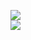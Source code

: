 [![](https://img.shields.io/badge/Made%20With-Github%20Spray-lightgrey.svg?style=for-the-badge&logo=github)](https://github.com/Annihil/github-spray#23118)  
[![](https://i.imgur.com/2DrTn0Z.gif)](https://github.com/Annihil/github-spray)